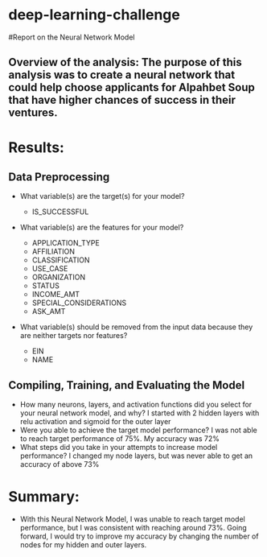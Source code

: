 # deep-learning-challenge

#Report on the Neural Network Model

## Overview of the analysis: The purpose of this analysis was to create a neural network that could help choose applicants for Alpahbet Soup that have higher chances of success in their ventures. 

# Results:

## Data Preprocessing

- What variable(s) are the target(s) for your model? 
  -  IS_SUCCESSFUL

- What variable(s) are the features for your model? 
  -  APPLICATION_TYPE
  -  AFFILIATION
  -  CLASSIFICATION
  -  USE_CASE
  -  ORGANIZATION
  -  STATUS
  -  INCOME_AMT
  -  SPECIAL_CONSIDERATIONS
  -  ASK_AMT
- What variable(s) should be removed from the input data because they are neither targets nor features?
  -  EIN
  -  NAME

## Compiling, Training, and Evaluating the Model

- How many neurons, layers, and activation functions did you select for your neural network model, and why? 
I started with 2 hidden layers with relu activation and sigmoid for the outer layer
- Were you able to achieve the target model performance?
I was not able to reach target performance of 75%. My accuracy was 72%
- What steps did you take in your attempts to increase model performance?
I changed my node layers, but was never able to get an accuracy of above 73%

# Summary: 

- With this Neural Network Model, I was unable to reach target model performance, but I was consistent with reaching around 73%. Going forward, I would try to improve my accuracy by changing the number of nodes for my hidden and outer layers. 
